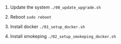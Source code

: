 
1. Update the system
```./00_update_upgrade.sh```

2. Reboot
```sudo reboot```

3. Install docker
```./01_setup_docker.sh```

4. Install smokeping
```./02_setup_smokeping_docker.sh```

